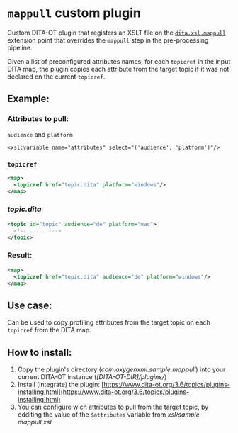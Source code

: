# `mappull` custom plugin

Custom DITA-OT plugin that registers an XSLT file on the [`dita.xsl.mappull`](https://www.dita-ot.org/dev/extension-points/plugin-extension-points-xslt-import.html) extension point that overrides the `mappull` step in the pre-processing pipeline.

Given a list of preconfigured attributes names, for each `topicref` in the input DITA map, the plugin copies each attribute from the target topic if it was not declared on the current `topicref`.


## Example:
### Attributes to pull:
`audience` and `platform`
```
<xsl:variable name="attributes" select="('audience', 'platform')"/>
```

### `topicref`
```xml
<map>
  <topicref href="topic.dita" platform="windows"/>
</map>
```

### *topic.dita*
```xml
<topic id="topic" audience="de" platform="mac">
  <!-- ..... --->
</topic>
```
### Result:
```xml
<map>
  <topicref href="topic.dita" audience="de" platform="windows"/>
</map>
```

## Use case:
Can be used to copy profiling attributes from the target topic on each `topicref` from the DITA map. 

## How to install:

1. Copy the plugin's directory (*com.oxygenxml.sample.mappull*) into your current DITA-OT instance (*\[DITA-OT-DIR]/plugins/*)
1. Install  (integrate) the plugin: [https://www.dita-ot.org/3.6/topics/plugins-installing.html](https://www.dita-ot.org/3.6/topics/plugins-installing.html)
1. You can configure wich attributes to pull from the target topic, by edditing the value of the `$attributes` variable from *xsl/sample-mappull.xsl*

